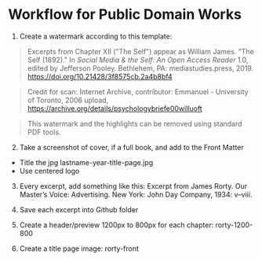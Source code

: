 # Workflow for Public Domain Works

1. Create a watermark according to this template:

> Excerpts from Chapter XII ("The Self") appear as William James. "The Self (1892)." In *Social Media & the Self: An Open Access Reader* 1.0, edited by Jefferson Pooley. Bethlehem, PA: mediastudies.press, 2019. https://doi.org/10.21428/3f8575cb.2a4b8bf4

>Credit for scan: Internet Archive, contributor: Emmanuel - University of Toronto, 2006 upload, https://archive.org/details/psychologybriefe00willuoft

>This watermark and the highlights can be removed using standard PDF tools.

2. Take a screenshot of cover, if a full book, and add to the Front Matter

* Title the jpg lastname-year-title-page.jpg
* Use centered logo

3. Every excerpt, add something like this: Excerpt from James Rorty. Our Master’s Voice: Advertising. New York: John Day Company, 1934: v–viii.

4. Save each excerpt into Github folder

5. Create a header/preview 1200px to 800px for each chapter: rorty-1200-800

6. Create a title page image: rorty-front
